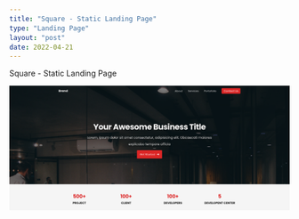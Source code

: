 ```yaml
---
title: "Square - Static Landing Page"
type: "Landing Page"
layout: "post"
date: 2022-04-21
---
```


Square - Static Landing Page

![Preview](/assets/projects/square.png)